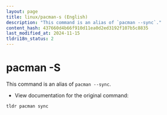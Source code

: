 ```yaml
---
layout: page
title: linux/pacman-s (English)
description: "This command is an alias of `pacman --sync`."
content_hash: 437660d4b66f910d11ea0d2ed3192f107b5c8835
last_modified_at: 2024-11-15
tldri18n_status: 2
---
```

# pacman -S

This command is an alias of `pacman --sync`.

- View documentation for the original command:

`tldr pacman sync`
